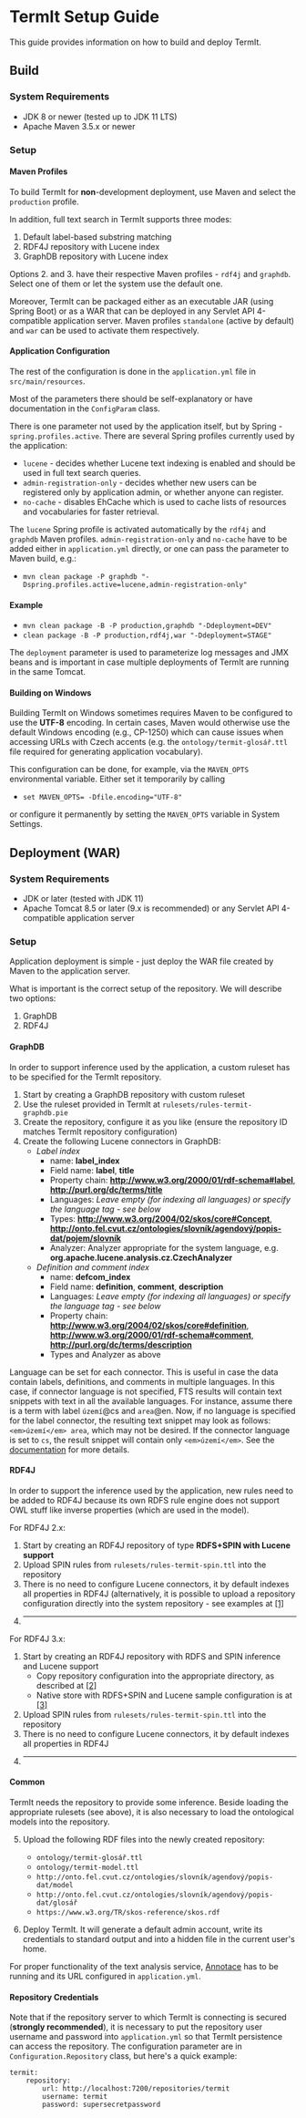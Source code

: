 # TermIt Setup Guide

This guide provides information on how to build and deploy TermIt.

## Build

### System Requirements

* JDK 8 or newer (tested up to JDK 11 LTS)
* Apache Maven 3.5.x or newer


### Setup

#### Maven Profiles

To build TermIt for **non**-development deployment, use Maven and select the `production` profile.

In addition, full text search in TermIt supports three modes:
1. Default label-based substring matching
2. RDF4J repository with Lucene index
3. GraphDB repository with Lucene index

Options 2. and 3. have their respective Maven profiles - `rdf4j` and `graphdb`. Select one of them
or let the system use the default one.

Moreover, TermIt can be packaged either as an executable JAR (using Spring Boot) or as a WAR that can be deployed in any Servlet API 4-compatible application server.
Maven profiles `standalone` (active by default) and `war` can be used to activate them respectively.

#### Application Configuration

The rest of the configuration is done in the `application.yml` file in `src/main/resources`.

Most of the parameters there should be self-explanatory or have documentation in the `ConfigParam` class.

There is one parameter not used by the application itself, but by Spring - `spring.profiles.active`. There are several Spring profiles currently used
by the application:
* `lucene` - decides whether Lucene text indexing is enabled and should be used in full text search queries.
* `admin-registration-only` - decides whether new users can be registered only by application admin, or whether anyone can register.
* `no-cache` - disables EhCache which is used to cache lists of resources and vocabularies for faster retrieval.

The `lucene` Spring profile is activated automatically by the `rdf4j` and `graphdb` Maven profiles. `admin-registration-only` and `no-cache` have to be added
either in `application.yml` directly, or one can pass the parameter to Maven build, e.g.:

* `mvn clean package -P graphdb "-Dspring.profiles.active=lucene,admin-registration-only"`


#### Example

* `mvn clean package -B -P production,graphdb "-Ddeployment=DEV"`
* `clean package -B -P production,rdf4j,war "-Ddeployment=STAGE"`

The `deployment` parameter is used to parameterize log messages and JMX beans and is important in case multiple deployments
of TermIt are running in the same Tomcat.


#### Building on Windows

Building TermIt on Windows sometimes requires Maven to be configured to use the **UTF-8** encoding. In certain cases, 
Maven would otherwise use the default Windows encoding (e.g., CP-1250) which can cause issues when accessing URLs with Czech accents 
(e.g. the `ontology/termit-glosář.ttl` file required for generating application vocabulary).

This configuration can be done, for example, via the `MAVEN_OPTS` environmental variable. Either set it temporarily by calling

* `set MAVEN_OPTS= -Dfile.encoding="UTF-8"`

or configure it permanently by setting the `MAVEN_OPTS` variable in System Settings.


## Deployment (WAR)

### System Requirements

* JDK or later (tested with JDK 11)
* Apache Tomcat 8.5 or later (9.x is recommended) or any Servlet API 4-compatible application server

### Setup

Application deployment is simple - just deploy the WAR file created by Maven to the application server.

What is important is the correct setup of the repository. We will describe two options:

1. GraphDB
2. RDF4J

#### GraphDB

In order to support inference used by the application, a custom ruleset has to be specified for the TermIt repository.

1. Start by creating a GraphDB repository with custom ruleset
2. Use the ruleset provided in TermIt at `rulesets/rules-termit-graphdb.pie`
3. Create the repository, configure it as you like (ensure the repository ID matches TermIt repository configuration)
4. Create the following Lucene connectors in GraphDB:
    * *Label index*
        * name: **label_index**
        * Field name: **label**, **title** 
        * Property chain: **http://www.w3.org/2000/01/rdf-schema#label**, **http://purl.org/dc/terms/title**
        * Languages: _Leave empty (for indexing all languages) or specify the language tag - see below_
        * Types: **http://www.w3.org/2004/02/skos/core#Concept**, **http://onto.fel.cvut.cz/ontologies/slovník/agendový/popis-dat/pojem/slovník**
        * Analyzer: Analyzer appropriate for the system language, e.g. **org.apache.lucene.analysis.cz.CzechAnalyzer**
    * *Definition and comment index*
        * name: **defcom_index**
        * Field name: **definition**, **comment**, **description**
        * Languages: _Leave empty (for indexing all languages) or specify the language tag - see below_
        * Property chain: **http://www.w3.org/2004/02/skos/core#definition**, **http://www.w3.org/2000/01/rdf-schema#comment**, **http://purl.org/dc/terms/description**
        * Types and Analyzer as above
        
Language can be set for each connector. This is useful in case the data contain labels, definitions, and comments in multiple languages. In this case,
if connector language is not specified, FTS results will contain text snippets with text in all the available languages. For instance, assume
there is a term with label `území`@cs and `area`@en. Now, if no language is specified for the label connector, the resulting text snippet may
look as follows: `<em>území</em> area`, which may not be desired. If the connector language is set to `cs`, the result snippet will contain
only `<em>území</em>`. See the [documentation](http://graphdb.ontotext.com/documentation/free/lucene-graphdb-connector.html) for more details.

#### RDF4J

In order to support the inference used by the application, new rules need to be added to RDF4J because its own RDFS rule engine does not
support OWL stuff like inverse properties (which are used in the model).

For RDF4J 2.x: 
1. Start by creating an RDF4J repository of type **RDFS+SPIN with Lucene support**
2. Upload SPIN rules from `rulesets/rules-termit-spin.ttl` into the repository
3. There is no need to configure Lucene connectors, it by default indexes all properties in RDF4J (alternatively, it is possible
to upload a repository configuration directly into the system repository - see examples at [[1]](https://github.com/eclipse/rdf4j/tree/master/core/repository/api/src/main/resources/org/eclipse/rdf4j/repository/config)
4. -----

For RDF4J 3.x: 
1. Start by creating an RDF4J repository with RDFS and SPIN inference and Lucene support
    * Copy repository configuration into the appropriate directory, as described at [[2]](https://rdf4j.eclipse.org/documentation/server-workbench-console/#repository-configuration)
    * Native store with RDFS+SPIN and Lucene sample configuration is at [[3]](https://github.com/eclipse/rdf4j/blob/master/core/repository/api/src/main/resources/org/eclipse/rdf4j/repository/config/native-spin-rdfs-lucene.ttl)
2. Upload SPIN rules from `rulesets/rules-termit-spin.ttl` into the repository
3. There is no need to configure Lucene connectors, it by default indexes all properties in RDF4J
4. -----

#### Common

TermIt needs the repository to provide some inference. Beside loading the appropriate rulesets (see above), it is also
necessary to load the ontological models into the repository.

5. Upload the following RDF files into the newly created repository:
    * `ontology/termit-glosář.ttl`
    * `ontology/termit-model.ttl`
    * `http://onto.fel.cvut.cz/ontologies/slovník/agendový/popis-dat/model`
    * `http://onto.fel.cvut.cz/ontologies/slovník/agendový/popis-dat/glosář`
    * `https://www.w3.org/TR/skos-reference/skos.rdf`

6. Deploy TermIt. It will generate a default admin account, write its credentials to standard output and into a hidden file in the current user's home.

For proper functionality of the text analysis service, [Annotace](https://github.com/kbss-cvut/annotace) has to be running and its URL configured in `application.yml`.


#### Repository Credentials

Note that if the repository server to which TermIt is connecting is secured (**strongly recommended**), it is necessary to put the repository user 
username and password into `application.yml` so that TermIt persistence can access the repository. The configuration parameter are in `Configuration.Repository` class,
but here's a quick example:

```
termit:
    repository:
        url: http://localhost:7200/repositories/termit
        username: termit
        password: supersecretpassword
```
